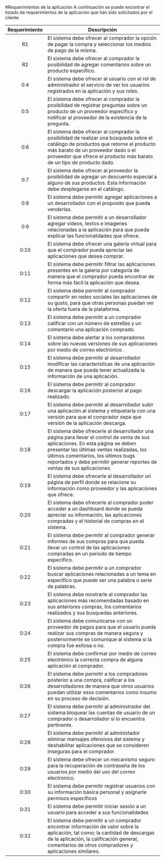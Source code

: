 #Requerimientos de la aplicación
A continuación se puede encontrar el listado de requerimientos de la aplicación que han sido solicitados por el cliente.

| Requerimiento | Descripción |
| :-----------: | ----------- |
| R1 | El sistema debe ofrecer al comprador la opción de pagar la compra y seleccionar los medios de pago de la misma. |
| R2 | El sistema debe ofrecer al comprador la posibilidad de agregar comentarios sobre un producto específico. |
| 0:4 | El sistema debe ofrecer al usuario con el rol de administrador el servicio de ver los usuarios registrados en la aplicación y sus roles. |
| 0:5 | El sistema debe ofrecer al comprador la posibilidad de registrar preguntas sobre un producto de un proveedor específico y notificar al proveedor de la existencia de la pregunta. |
| 0:6 | El sistema debe ofrecer al comprador la posibilidad de realizar una búsqueda sobre el catálogo de productos que retorne el producto más barato de un proveedor dado o el proveedor que ofrece el producto más barato de un tipo de producto dado. |
| 0:7 | El sistema debe ofrecer al proveedor la posibilidad de agregar un descuento especial a alguno de sus productos. Esta información debe desplegarse en el catálogo. |
| 0:8 | El sistema debe permitir agregar aplicaciones a un desarrollador con el proposito que pueda venderlas. |
| 0:9 | El sistema debe permitir a un desarrollador agregar videos, textos e imagenes relacionadas a la aplicación para que pueda explicar las funcionalidades que ofrece. |
| 0:10 | El sistema debe ofrecer una galeria virtual para que el comprador pueda apreciar las aplicaciones que desea comprar. |
| 0:11 | El sistema debe permitir filtrar las aplicaciones presentes en la galeria por categoría de manera que el comprador pueda encontrar de forma más facíl la aplicación que desea. |
| 0:12 | El sistema debe permitir al comprador compartir en redes sociales las aplicaciones de su gusto, para que otras personas puedan ver la oferta fuera de la plataforma. |
| 0:13 | El sistema debe permitir a un comprador calificar con un número de estrellas y un comentario una aplicación comprado. |
| 0:14 | El sistema debe alertar a los compradores sobre las nuevas versiones de sus aplicaciones por medio de correo electrónico . |
| 0:15 | El sistema debe permitir al desarrollador modificar las características de una aplicación de manera que pueda tener actualizada la información de una aplicación. |
| 0:16 | El sistema debe permitir al comprador descargar la aplicación posterior al pago realizado. |
| 0:17 | El sistema debe permitir al desarrollador subir una aplicación al sistema y etiquetarla con una versión para que el comprador sepa que versión de la aplicación descarga. |
| 0:18 | El sistema debe ofrecerle al desarrollador una página para llevar el control de venta de sus aplicaciones. En esta página se deben presentar las últimas ventas realizadas, los últimos comentarios, los últimos bugs reportados y debe permitir generar reportes de ventas de sus aplicaciones. |
| 0:19 | El sistema debe ofrecerle al desarrollador un página de perfil donde se relacione su información como proveedor y las aplicaciones que ofrece. |
| 0:20 | El sistema debe ofrecerle al comprador poder acceder a un dashboard donde se pueda apreciar su información, las aplicaciones compradas y el historial de compras en el sistema. |
| 0:21 | El sistema debe permitir al comprador generar informes de sus compras para que pueda llevar un control de las aplicaciones compradas en un periodo de tiempo especifico. |
| 0:22 | El sistema debe permitir a un comprador buscar aplicaciones relacionadas a un tema en especifico que puede ser una palabra o serie de palabras. |
| 0:23 | El sistema debe mostrarle al comprador las aplicaciones más recomendadas basado en sus anteriores compras, los comentarios realizados y sus busquedas anteriores. |
| 0:24 | El sistema debe comunicarse con un proveedor de pagos para que el usuario pueda realizar sus compras de manera segura y posteriormente se comunique al sistema si la compra fue exitosa o no. |
| 0:25 | El sistema debe confirmar por medio de correo electrónico la correcta compra de alguna aplicación al comprador. |
| 0:26 | El sistema debe permitir a los compradores posterior a una compra, calificar a los desarrolladores de manera que otros usuarios puedan utilizar esos comentarios como insumo en su proceso de decisión. |
| 0:27 | El sistema debe permitir al administrador del sistema bloquear las cuentas de usuario de un comprador o desarrollador si lo encuentra pertinente. |
| 0:28 | El sistema debe permitir al administador eliminar mensajes ofensivos del sistema y deshabilitar aplicaciones que se consideren inseguras para el comprador. |
| 0:29 | El sistema debe ofrecer un mecanismo seguro para la recuperación de contraseña de los usuarios por medio del uso del correo electrónico. |
| 0:30 | El sistema debe permitir registrar usuarios con su información básica personal y asignarle permisos específicos |
| 0:31 | El sistema debe permitir iniciar sesión a un usuario para acceder a sus funcionalidades |
| 0:32 | El sistema debe permitir a un comprador encontrar información de valor sobre la aplicación, tal como; la cantidad de descargas de la aplicación, la calificación general, comentarios de otros compradores y aplicaciones similares. |
